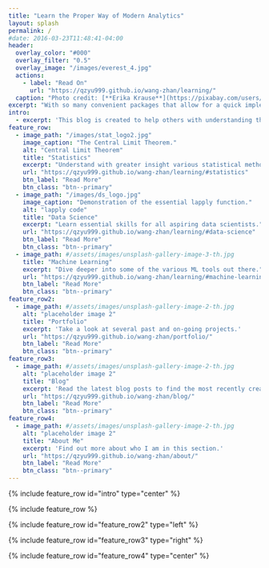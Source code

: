 ```yaml
---
title: "Learn the Proper Way of Modern Analytics"
layout: splash
permalink: /
#date: 2016-03-23T11:48:41-04:00
header:
  overlay_color: "#000"
  overlay_filter: "0.5"
  overlay_image: "/images/everest_4.jpg"
  actions:
    - label: "Read On"
      url: "https://qzyu999.github.io/wang-zhan/learning/"
  caption: "Photo credit: [**Erika Krause**](https://pixabay.com/users/eknbg-10500861/)"
excerpt: "With so many convenient packages that allow for a quick implementation any ML algorithm, there are now many users with access to tools but they lack the knowledge to fully utilize them."
intro:
  - excerpt: 'This blog is created to help others with understanding the rigorous mathematical derivations necessary to properly implement the numerous statistical tools out there today. Prequisite coursework (introductory level only for all): statistics, calculus, and linear algebra (All necessary skills can be learned/reviewed freely on [**Khan Academy**](https://www.khanacademy.org/math)).'
feature_row:
  - image_path: "/images/stat_logo2.jpg"
    image_caption: "The Central Limit Theorem."
    alt: "Central Limit Theorem"
    title: "Statistics"
    excerpt: "Understand with greater insight various statistical methods."
    url: "https://qzyu999.github.io/wang-zhan/learning/#statistics"
    btn_label: "Read More"
    btn_class: "btn--primary"
  - image_path: "/images/ds_logo.jpg"
    image_caption: "Demonstration of the essential lapply function."
    alt: "lapply code"
    title: "Data Science"
    excerpt: "Learn essential skills for all aspiring data scientists."
    url: "https://qzyu999.github.io/wang-zhan/learning/#data-science"
    btn_label: "Read More"
    btn_class: "btn--primary"
  - image_path: #/assets/images/unsplash-gallery-image-3-th.jpg
    title: "Machine Learning"
    excerpt: "Dive deeper into some of the various ML tools out there."
    url: "https://qzyu999.github.io/wang-zhan/learning/#machine-learning"
    btn_label: "Read More"
    btn_class: "btn--primary"
feature_row2:
  - image_path: #/assets/images/unsplash-gallery-image-2-th.jpg
    alt: "placeholder image 2"
    title: "Portfolio"
    excerpt: 'Take a look at several past and on-going projects.'
    url: "https://qzyu999.github.io/wang-zhan/portfolio/"
    btn_label: "Read More"
    btn_class: "btn--primary"
feature_row3:
  - image_path: #/assets/images/unsplash-gallery-image-2-th.jpg
    alt: "placeholder image 2"
    title: "Blog"
    excerpt: 'Read the latest blog posts to find the most recently created lessons on the site.'
    url: "https://qzyu999.github.io/wang-zhan/blog/"
    btn_label: "Read More"
    btn_class: "btn--primary"
feature_row4:
  - image_path: #/assets/images/unsplash-gallery-image-2-th.jpg
    alt: "placeholder image 2"
    title: "About Me"
    excerpt: 'Find out more about who I am in this section.'
    url: "https://qzyu999.github.io/wang-zhan/about/"
    btn_label: "Read More"
    btn_class: "btn--primary"
---
```


{% include feature_row id="intro" type="center" %}

{% include feature_row %}

{% include feature_row id="feature_row2" type="left" %}

{% include feature_row id="feature_row3" type="right" %}

{% include feature_row id="feature_row4" type="center" %}
